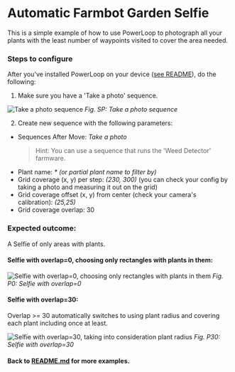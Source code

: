 # Automatic Farmbot Garden Selfie

This is a simple example of how to use PowerLoop to photograph all your plants with the least number of waypoints visited to cover the area needed.

### Steps to configure

After you've installed PowerLoop on your device ([see README](../README.md)), do the following:

1. Make sure you have a 'Take a photo' sequence.

![Take a photo sequence](http://i.imgur.com/hl6Gk2t.png)
*Fig. SP: Take a photo sequence*

2. Create new sequence with the following parameters:
- Sequences After Move: *Take a photo*
    > Hint: You can use a sequence that runs the 'Weed Detector' farmware.
- Plant name: *\* (or partial plant name to filter by)*
- Grid coverage (x, y) per step: *(230, 300)* (you can check your config by taking a photo and measuring it out on the grid)
- Grid coverage offset (x, y) from center (check your camera's calibration): *(25,25)*
- Grid coverage overlap: 30


### Expected outcome:

A Selfie of only areas with plants.

#### Selfie with overlap=0, choosing only rectangles with plants in them:

![Selfie with overlap=0, choosing only rectangles with plants in them](http://i.imgur.com/7epQ6ja.png)
*Fig. P0: Selfie with overlap=0*

#### Selfie with overlap=30:
Overlap >= 30 automatically switches to using plant radius and covering each plant including once at least.

![Selfie with overlap=30, taking into consideration plant radius](http://i.imgur.com/jpcPl1J.png)
*Fig. P30: Selfie with overlap=30*


#### Back to [README.md](../README.md) for more examples.
